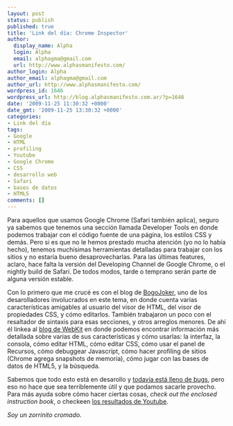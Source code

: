 ```yaml
---
layout: post
status: publish
published: true
title: 'Link del día: Chrome Inspector'
author:
  display_name: Alpha
  login: Alpha
  email: alphagma@gmail.com
  url: http://www.alphasmanifesto.com/
author_login: Alpha
author_email: alphagma@gmail.com
author_url: http://www.alphasmanifesto.com/
wordpress_id: 1646
wordpress_url: http://blog.alphasmanifesto.com.ar/?p=1646
date: '2009-11-25 11:30:32 +0000'
date_gmt: '2009-11-25 13:30:32 +0000'
categories:
- Link del día
tags:
- Google
- HTML
- profiling
- Youtube
- Google Chrome
- CSS
- desarrollo web
- Safari
- bases de datos
- HTML5
comments: []
---
```


Para aquellos que usamos Google Chrome (Safari también aplica), seguro ya sabemos que tenemos una sección llamada Developer Tools en donde podemos trabajar con el código fuente de una página, los estilos CSS y demás. Pero si es que no le hemos prestado mucha atención (yo no lo había hecho), tenemos muchísimas herramientas detalladas para trabajar con los sitios y no estaría bueno desaprovecharlas. Para las últimas features, aclaro, hace falta la versión del Developing Channel de Google Chrome, o el nightly build de Safari. De todos modos, tarde o temprano serán parte de alguna versión estable.

Con lo primero que me crucé es con el blog de <a href="http://blog.bogojoker.com/2009/10/improving-the-web-inspector/">BogoJoker</a>, uno de los desarolladores involucrados en este tema, en donde cuenta varias características amigables al usuario del visor de HTML, del visor de propiedades CSS, y cómo editarlos. También trabajaron un poco con el resaltador de sintaxis para esas secciones, y otros arreglos menores. De ahí él linkea al <a href="http://webkit.org/blog/197/web-inspector-redesign/">blog de WebKit</a> en donde podemos encontrar información más detallada sobre varias de sus características y cómo usarlas: la interfaz, la consola, cómo editar HTML, cómo editar CSS, cómo usar el panel de Recursos, cómo debuggear Javascript, cómo hacer profiling de sitios (Chrome agrega snapshots de memoria), cómo jugar con las bases de datos de HTML5, y la búsqueda.

Sabemos que todo esto está en desarollo y <a href="http://code.google.com/p/chromium/issues/list?q=area%3DDevTools">todavía está lleno de bugs</a>, pero eso no hace que sea terriblemente útil y que podamos sacarle provecho. Para más ayuda sobre cómo hacer ciertas cosas, _check out the enclosed instruction book_, o checkeen <a href="http://www.youtube.com/results?search_query=chrome+developer+tools">los resultados de Youtube</a>.

_Soy un zorrinito cromado._
